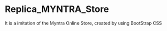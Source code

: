 # Replica_MYNTRA_Store
It is a imitation of the Myntra Online Store, created by using BootStrap CSS
